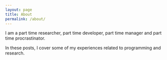 ```yaml
---
layout: page
title: About
permalink: /about/
---
```


I am a part time researcher, part time developer, part time manager 
and part time procrastinator. 

In these posts, I cover some of my experiences related to
programming and research.


